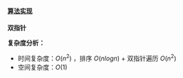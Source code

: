 #### [算法实现](../src/main/java/solution/ThreeSum.java)

**双指针**



**复杂度分析：**

- 时间复杂度：$O(n^2)$ ，排序 $O(nlogn)$ + 双指针遍历 $O(n^2)$ 
- 空间复杂度：$O(1)$ 

```java

```

